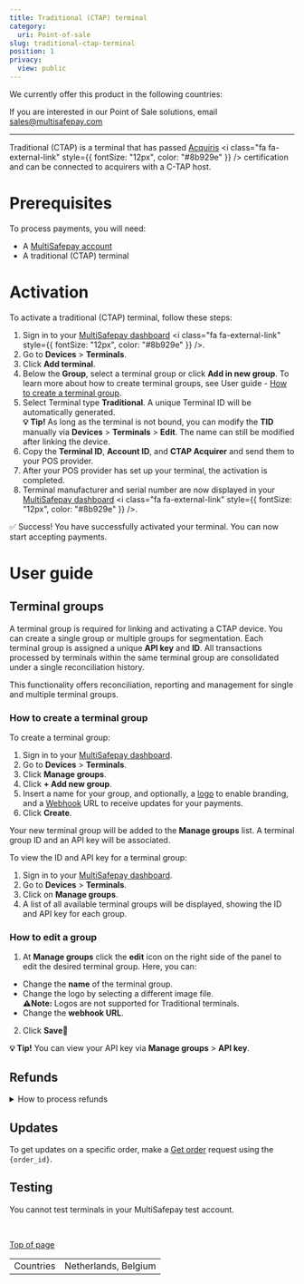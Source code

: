```yaml
---
title: Traditional (CTAP) terminal
category:
  uri: Point-of-sale
slug: traditional-ctap-terminal
position: 1
privacy:
  view: public
---
```

We currently offer this product in the following countries:

<table>
  <tr>
    <td>Countries</td>
    <td>Netherlands, Belgium</td>
  </tr>

If you are interested in our Point of Sale solutions, email [sales@multisafepay.com](mailto:sales@multisafepay.com)

***

Traditional (CTAP) is a terminal that has passed <a href="https://wp.acquiris.eu/" target="_blank">Acquiris</a> <i class="fa fa-external-link" style={{ fontSize: "12px", color: "#8b929e" }} /> certification and can be connected to acquirers with a C-TAP host.

# Prerequisites

To process payments, you will need:

* A [MultiSafepay account](/docs/getting-started-guide/)
* A traditional (CTAP) terminal

# Activation

To activate a traditional (CTAP) terminal, follow these steps:

1. Sign in to your <a href="https://merchant.multisafepay.com/" target="_blank">MultiSafepay dashboard</a> <i class="fa fa-external-link" style={{ fontSize: "12px", color: "#8b929e" }} />.
2. Go to **Devices** > **Terminals**.
3. Click **Add terminal**.
4. Below the **Group**, select a terminal group or click **Add in new group**. To learn more about how to create terminal groups, see User guide - [How to create a terminal group](/activation#how-to-create-a-terminal-group).
5. Select Terminal type **Traditional**. A unique Terminal ID will be automatically generated.\
   **💡 Tip!** As long as the terminal is not bound, you can modify the **TID** manually via **Devices** > **Terminals** > **Edit**. The name can still be modified after linking the device.
6. Copy the **Terminal ID**, **Account ID**, and **CTAP Acquirer** and send them to your POS provider.
7. After your POS provider has set up your terminal, the activation is completed.
8. Terminal manufacturer and serial number are now displayed in your <a href="https://merchant.multisafepay.com/" target="_blank">MultiSafepay dashboard</a> <i class="fa fa-external-link" style={{ fontSize: "12px", color: "#8b929e" }} />.

✅ Success! You have successfully activated your terminal. You can now start accepting payments.

# User guide

## Terminal groups

A terminal group is required for linking and activating a CTAP device. You can create a single group or multiple groups for segmentation. Each terminal group is assigned a unique **API key** and **ID**. All transactions processed by terminals within the same terminal group are consolidated under a single reconciliation history.

This functionality offers reconciliation, reporting and management for single and multiple terminal groups.

### How to create a terminal group

To create a terminal group:

1. Sign in to your <a href="https://merchant.multisafepay.com/" target="_blank">MultiSafepay dashboard</a>.
2. Go to **Devices** > **Terminals**.
3. Click **Manage groups**.
4. Click **+ Add new group**.
5. Insert a name for your group, and optionally, a [logo](activation/user-guide#how-to-upload-your-logo) to enable branding, and a [Webhook](doc:webhook) URL to receive updates for your payments.
6. Click **Create**.

Your new terminal group will be added to the **Manage groups** list. A terminal group ID and an API key will be associated.

To view the ID and API key for a terminal group:

1. Sign in to your <a href="https://merchant.multisafepay.com" target="_blank">MultiSafepay dashboard</a>.
2. Go to **Devices** > **Terminals**.
3. Click on **Manage groups**.
4. A list of all available terminal groups will be displayed, showing the ID and API key for each group.

### How to edit a group

1. At **Manage groups** click the **edit** icon on the right side of the panel to edit the desired terminal group. Here, you can:

* Change the **name** of the terminal group.
* Change the logo by selecting a different image file.\
  **⚠️Note:** Logos are not supported for Traditional terminals.
* Change the **webhook URL**.

2. Click **Save💾**

**💡 Tip!** You can view your API key via **Manage groups** > **API key**.

## Refunds

<details id="refunds">
  <summary>How to process refunds</summary>

  <br />

  **Via the API**

  See API reference – [Refund order](/reference/refundorder).

  **In your dashboard**

  1. Sign in to your <a href="https://merchant.multisafepay.com" target="_blank">MultiSafepay dashboard</a> <i class="fa fa-external-link" style={{ fontSize: "12px", color: "#8b929e" }} />.
  2. Go to **Transactions** > **Transaction overview**, and click the relevant transaction.
  3. On the **Transaction details** page, click **Refund order**.
  4. In the **Reason / Description** field, enter the reason for the refund or a description of what happened with the order, and then click **Complete**.
  5. In the **Comment** field, enter any additional information.
  6. In the **Amount** fields, enter the amount to refund.
  7. Click **Continue**.
  8. Review **Refund confirmation**, and then click **Confirm**.
</details>

## Updates

To get updates on a specific order, make a [Get order](/reference/getorder/) request using the `{order_id}`.

## Testing

You cannot test terminals in your MultiSafepay test account.

<br />

[Top of page](#)
